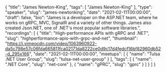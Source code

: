 {
  "title": "James Newton-King",
  "tags": [
    "James Newton-King"
  ],
  "type": "speaker",
  "slug": "james-newtonking",
  "date": "2021-02-11T00:00:00",
  "draft": false,
  "bio": "James is a developer on the ASP.NET team, where he works on gRPC, MVC, SignalR and a variety of other things. James also created Json.NET, one of .NET's most popular software libraries.",
  "recordings": [
    {
      "title": "High-performance APIs with gRPC and .NET",
      "slug": "highperformance-apis-with-grpc-and-net",
      "thumbnail": "https://i.vimeocdn.com/video/1063960922-da5c798e57c06fda665811fca02171da8222ce0d9c17d4fedcf16bf82960db52-d_295x166",
      "date": "2021-02-11T00:00:00",
      "meetups": [
        {
          "name": "Tulsa .NET User Group",
          "slug": "tulsa-net-user-group"
        }
      ],
      "tags": [
        {
          "name": ".NET Core",
          "slug": "net-core"
        },
        {
          "name": "gPRC",
          "slug": "gprc"
        }
      ]
    }
  ]
}